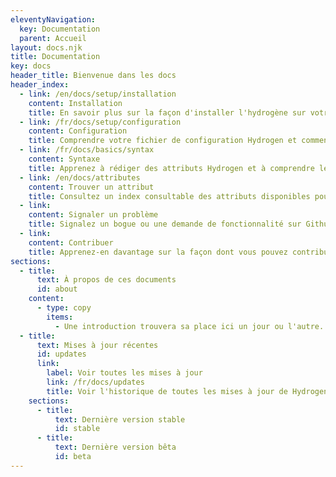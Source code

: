 ```yaml
---
eleventyNavigation:
  key: Documentation
  parent: Accueil
layout: docs.njk
title: Documentation
key: docs
header_title: Bienvenue dans les docs
header_index:
  - link: /en/docs/setup/installation
    content: Installation
    title: En savoir plus sur la façon d'installer l'hydrogène sur votre projet.
  - link: /fr/docs/setup/configuration
    content: Configuration
    title: Comprendre votre fichier de configuration Hydrogen et comment mettre à jour les paramètres.
  - link: /fr/docs/basics/syntax
    content: Syntaxe
    title: Apprenez à rédiger des attributs Hydrogen et à comprendre le fonctionnement des requêtes média, des modes et des états.
  - link: /en/docs/attributes
    content: Trouver un attribut
    title: Consultez un index consultable des attributs disponibles pour Hydrogen.
  - link:
    content: Signaler un problème
    title: Signalez un bogue ou une demande de fonctionnalité sur Github.
  - link:
    content: Contribuer
    title: Apprenez-en davantage sur la façon dont vous pouvez contribuer à Hydrogen.
sections:
  - title:
      text: À propos de ces documents
      id: about
    content:
      - type: copy
        items:
          - Une introduction trouvera sa place ici un jour ou l'autre.
  - title:
      text: Mises à jour récentes
      id: updates
      link:
        label: Voir toutes les mises à jour
        link: /fr/docs/updates
        title: Voir l'historique de toutes les mises à jour de Hydrogen.
    sections:
      - title:
          text: Dernière version stable
          id: stable
      - title:
          text: Dernière version bêta
          id: beta
---
```

